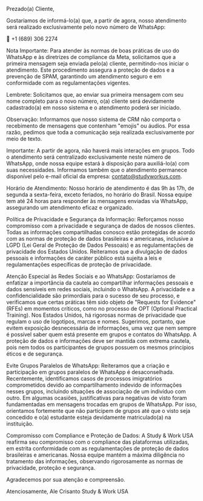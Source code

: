 Prezado(a) Cliente,

Gostaríamos de informá-lo(a) que, a partir de agora, nosso atendimento será realizado exclusivamente pelo novo número de WhatsApp:

📲 +1 (689) 306 2274

Nota Importante: Para atender às normas de boas práticas de uso do WhatsApp e às diretrizes de compliance da Meta, solicitamos que a primeira mensagem seja enviada pelo(a) cliente, permitindo-nos iniciar o atendimento. Este procedimento assegura a proteção de dados e a prevenção de SPAM, garantindo um atendimento seguro e em conformidade com as regulamentações vigentes.

Lembrete: Solicitamos que, ao enviar sua primeira mensagem com seu nome completo para o novo número, o(a) cliente será devidamente cadastrado(a) em nosso sistema e o atendimento poderá ser iniciado.

Observação: Informamos que nosso sistema de CRM não comporta o recebimento de mensagens que contenham "emojis" ou áudios. Por essa razão, pedimos que toda a comunicação seja realizada exclusivamente por meio de texto.

Importante: A partir de agora, não haverá mais interações em grupos. Todo o atendimento será centralizado exclusivamente neste número de WhatsApp, onde nossa equipe estará à disposição para auxiliá-lo(a) com suas necessidades. Informamos também que o atendimento permanece disponível pelo e-mail oficial da empresa: contato@studyworkus.com.

Horário de Atendimento: Nosso horário de atendimento é das 9h às 17h, de segunda a sexta-feira, exceto feriados, no horário do Brasil. Nossa equipe tem até 24 horas para responder às mensagens enviadas via WhatsApp, assegurando um atendimento eficaz e organizado.

Política de Privacidade e Segurança da Informação: Reforçamos nosso compromisso com a privacidade e segurança de dados de nossos clientes. Todas as informações compartilhadas conosco estão protegidas de acordo com as normas de proteção de dados brasileiras e americanas, inclusive a LGPD (Lei Geral de Proteção de Dados Pessoais) e as regulamentações de privacidade dos Estados Unidos. Reiteramos que a divulgação de dados pessoais e informações de caráter público está sujeita a leis e regulamentações específicas de proteção de privacidade.

Atenção Especial às Redes Sociais e ao WhatsApp: Gostaríamos de enfatizar a importância da cautela ao compartilhar informações pessoais e dados sensíveis em redes sociais, incluindo o WhatsApp. A privacidade e a confidencialidade são primordiais para o sucesso de seu processo, e verificamos que certas práticas têm sido objeto de "Requests for Evidence" (RFEs) em momentos críticos, como no processo de OPT (Optional Practical Training). Nos Estados Unidos, há rigorosas normas de privacidade que regulam o uso de logotipos, marcas e nomes. Sugerimos, portanto, que evitem exposição desnecessária de informações, uma vez que nem sempre é possível saber quem está presente em grupos e contatos do WhatsApp. A proteção de dados e informações deve ser mantida com extrema cautela, pois nem todos os participantes de grupos possuem os mesmos princípios éticos e de segurança.

Evite Grupos Paralelos de WhatsApp: Reiteramos que a criação e participação em grupos paralelos de WhatsApp é desaconselhada. Recentemente, identificamos casos de processos imigratórios comprometidos devido ao compartilhamento indevido de informações nesses grupos, incluindo situações de associação de um indivíduo com outro. Em algumas ocasiões, justificativas para negativas de visto foram fundamentadas em mensagens trocadas em grupos de WhatsApp. Por isso, orientamos fortemente que não participem de grupos até que o visto seja concedido e o(a) estudante esteja devidamente matriculado(a) na instituição.

Compromisso com Compliance e Proteção de Dados: A Study & Work USA reafirma seu compromisso com o compliance das plataformas utilizadas, em estrita conformidade com as regulamentações de proteção de dados brasileiras e americanas. Nossa equipe mantém a máxima diligência no tratamento das informações, observando rigorosamente as normas de privacidade, proteção e segurança.

Agradecemos por sua atenção e compreensão.

Atenciosamente,
Ale Crisanto
Study & Work USA